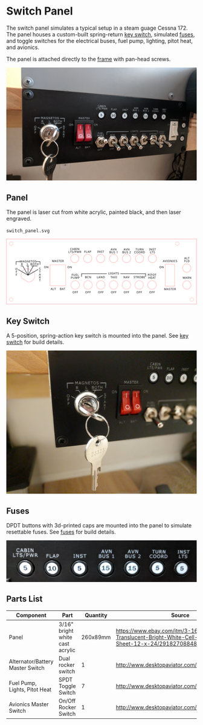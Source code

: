 # Switch Panel

The switch panel simulates a typical setup in a steam guage Cessna 172. The panel houses a custom-built spring-return [key switch](#key_switch), simulated [fuses](#fuses), and toggle switches for the electrical buses, fuel pump, lighting, pitot heat, and avionics. 

 The panel is attached directly to the [frame](../frame) with pan-head screws.

![switch_panel](images/switch_panel.jpg)

## Panel

The panel is laser cut from white acrylic, painted black, and then laser engraved.

`switch_panel.svg`

![switch_panel](switch_panel.svg)

## Key Switch

A 5-position, spring-action key switch is mounted into the panel. See [key switch](./key_switch) for build details.

![key_switch](key_switch/images/key_switch.jpg)

## Fuses

DPDT buttons with 3d-printed caps are mounted into the panel to simulate resettable fuses. See [fuses](./fuses) for build details.

![fuses](fuses/images/fuses.jpg)

## Parts List

| Component                        | Part                            | Quantity | Source                                   |
| -------------------------------- | ------------------------------- | -------- | ---------------------------------------- |
| Panel                            | 3/16" bright white cast acrylic | 260x89mm | https://www.ebay.com/itm/3-16-7328-Translucent-Bright-White-Cell-Cast-Acrylic-Sheet-12-x-24/291827088484 |
| Alternator/Battery Master Switch | Dual rocker switch              | 1        | http://www.desktopaviator.com/Products/parts.htm |
| Fuel Pump, Lights, Pitot Heat    | SPDT Toggle Switch              | 7        | http://www.desktopaviator.com/Products/parts.htm |
| Avionics Master Switch           | On/Off Rocker Switch            | 1        | http://www.desktopaviator.com/Products/parts.htm |

